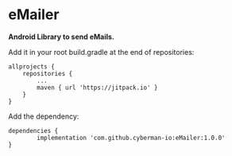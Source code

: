 # eMailer

**Android Library to send eMails.**

Add it in your root build.gradle at the end of repositories:

	allprojects {
		repositories {
			...
			maven { url 'https://jitpack.io' }	
		}
	}

  Add the dependency:
  
  	dependencies {
	        implementation 'com.github.cyberman-io:eMailer:1.0.0'
	}
  
